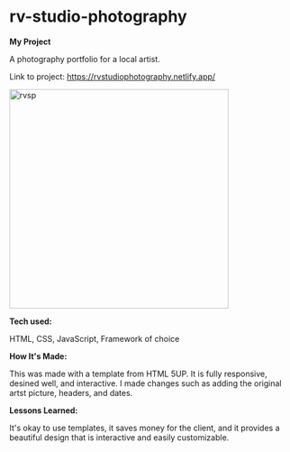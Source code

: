 # rv-studio-photography


<strong>My Project</strong>


A photography portfolio for a local artist.


Link to project: https://rvstudiophotography.netlify.app/


<img width="389" alt="rvsp" src="https://github.com/user-attachments/assets/55d2b3f9-7691-475b-bcd6-1fe10eb82ef5">




<strong>Tech used:</strong>


HTML, CSS, JavaScript, Framework of choice


<strong>How It's Made:</strong>


This was made with a template from HTML 5UP. It is fully responsive, desined well, and interactive. I made changes such as adding the original artst picture, headers, and dates.


<strong>Lessons Learned:</strong>


It's okay to use templates, it saves money for the client, and it provides a beautiful design that is interactive and easily customizable.
